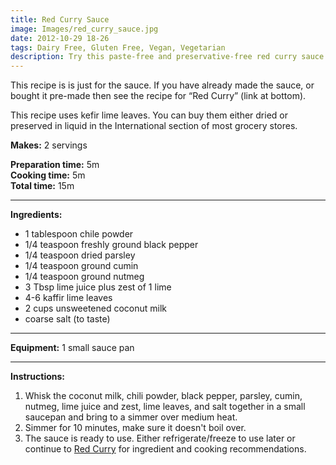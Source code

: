 ```yaml
---
title: Red Curry Sauce
image: Images/red_curry_sauce.jpg
date: 2012-10-29 18-26
tags: Dairy Free, Gluten Free, Vegan, Vegetarian
description: Try this paste-free and preservative-free red curry sauce! There’s no high-calorie oils or fishy business which makes it safe for all vegetarians, even vegans.
---
```

This recipe is is just for the sauce. If you have already made the sauce, or bought it pre-made then see the recipe for “Red Curry” (link at bottom).

This recipe uses kefir lime leaves. You can buy them either dried or preserved in liquid in the International section of most grocery stores. 

**Makes:** 2 servings

**Preparation time:** 5m  
**Cooking time:** 5m  
**Total time:** 15m

---

**Ingredients:**

- 1 tablespoon chile powder
- 1/4 teaspoon freshly ground black pepper
- 1/4 teaspoon dried parsley
- 1/4 teaspoon ground cumin
- 1/4 teaspoon ground nutmeg
- 3 Tbsp lime juice plus zest of 1 lime 
- 4-6 kaffir lime leaves
- 2 cups unsweetened coconut milk
-  coarse salt (to taste)


---

**Equipment:** 1 small sauce pan 

---

**Instructions:**

1. Whisk the coconut milk, chili powder, black pepper, parsley, cumin, nutmeg, lime juice and zest, lime leaves, and salt together in a small saucepan and bring to a simmer over medium heat. 
1. Simmer for 10 minutes, make sure it doesn't boil over.
1. The sauce is ready to use. Either refrigerate/freeze to use later or continue to [Red Curry](https://wafflehearts.com/recipes/red_curry) for ingredient and cooking recommendations. 

